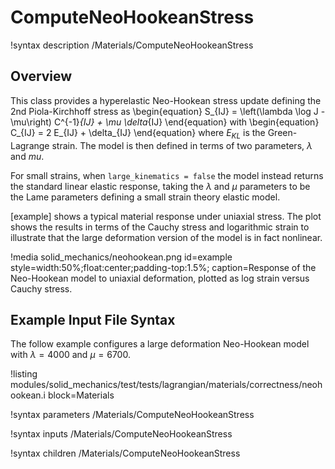 # ComputeNeoHookeanStress

!syntax description /Materials/ComputeNeoHookeanStress

## Overview

This class provides a hyperelastic Neo-Hookean stress update
defining the 2nd Piola-Kirchhoff stress as
\begin{equation}
      S_{IJ} = \left(\lambda \log J - \mu\right) C^{-1}_{IJ} + \mu \delta_{IJ}
\end{equation}
with
\begin{equation}
      C_{IJ} = 2 E_{IJ} + \delta_{IJ}
\end{equation}
where $E_{KL}$ is the Green-Lagrange strain.
The model is then defined in terms of two parameters, $\lambda$ and $mu$.

For small strains, when `large_kinematics = false` the model instead 
returns the standard linear elastic response, taking the $\lambda$
and $\mu$ parameters to be the Lame parameters defining a small strain
theory elastic model.

[example] shows a typical material response under uniaxial stress.  The 
plot shows the results in terms of the Cauchy stress and logarithmic 
strain to illustrate that the large deformation version of the
model is in fact nonlinear.

!media solid_mechanics/neohookean.png
       id=example
       style=width:50%;float:center;padding-top:1.5%;
       caption=Response of the Neo-Hookean model to uniaxial deformation, plotted as log strain versus Cauchy stress.

## Example Input File Syntax

The follow example configures a large deformation Neo-Hookean model with $\lambda=4000$ and $\mu=6700$.

!listing modules/solid_mechanics/test/tests/lagrangian/materials/correctness/neohookean.i
         block=Materials

!syntax parameters /Materials/ComputeNeoHookeanStress

!syntax inputs /Materials/ComputeNeoHookeanStress

!syntax children /Materials/ComputeNeoHookeanStress
